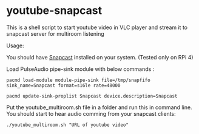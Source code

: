 # youtube-snapcast
This is a shell script to start youtube video in VLC player and stream it to snapcast server for multiroom listening


Usage:

You should have [Snapcast](https://github.com/badaix/snapcast) installed on your system. (Tested only on RPi 4) 


Load PulseAudio pipe-sink module with below commands :

`pacmd load-module module-pipe-sink file=/tmp/snapfifo sink_name=Snapcast format=s16le rate=48000`

`pacmd update-sink-proplist Snapcast device.description=Snapcast`




Put the youtube_multiroom.sh file in a folder and run this in command line. You should start to hear audio comming from your snapcast clients: 

`./youtube_multiroom.sh "URL of youtube video"`

